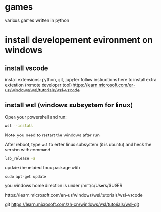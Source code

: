 # games
various games written in python

# install developement evironment on windows

## install vscode

install extensions: python, git, jupyter
follow instructions here to install extra extention (remote developer tool)
https://learn.microsoft.com/en-us/windows/wsl/tutorials/wsl-vscode

## install wsl (windows subsystem for linux)
Open your powershell and run:
```sh
wsl --install
```
Note: you need to restart the windows after run 

After reboot, type ```wsl``` to enter linux subsystem (it is ubuntu) and heck the version
with command
```sh
lsb_release -a 
```
update the related linux package with
```
sudo apt-get update
```
you windows home direction is under /mnt/c/Users/$USER

https://learn.microsoft.com/en-us/windows/wsl/tutorials/wsl-vscode

git
https://learn.microsoft.com/zh-cn/windows/wsl/tutorials/wsl-git
